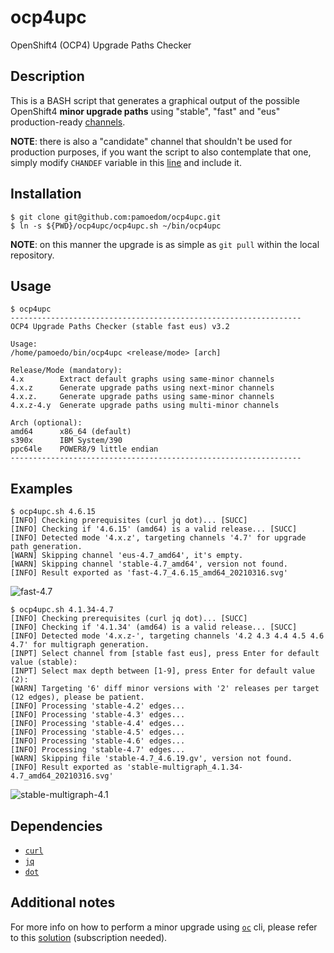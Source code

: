 # ocp4upc
OpenShift4 (OCP4) Upgrade Paths Checker

## Description
This is a BASH script that generates a graphical output of the possible OpenShift4 **minor upgrade paths** using "stable", "fast" and "eus" production-ready [channels](https://docs.openshift.com/container-platform/4.6/updating/updating-cluster-between-minor.html#understanding-upgrade-channels_updating-cluster-between-minor).

**NOTE**: there is also a "candidate" channel that shouldn't be used for production purposes, if you want the script to also contemplate that one, simply modify `CHANDEF` variable in this [line](https://github.com/pamoedom/ocp4upc/blob/master/ocp4upc.sh#L8) and include it.

## Installation
~~~
$ git clone git@github.com:pamoedom/ocp4upc.git
$ ln -s ${PWD}/ocp4upc/ocp4upc.sh ~/bin/ocp4upc
~~~

**NOTE**: on this manner the upgrade is as simple as `git pull` within the local repository.

## Usage
~~~
$ ocp4upc
-----------------------------------------------------------------
OCP4 Upgrade Paths Checker (stable fast eus) v3.2

Usage:
/home/pamoedo/bin/ocp4upc <release/mode> [arch]

Release/Mode (mandatory):
4.x        Extract default graphs using same-minor channels
4.x.z      Generate upgrade paths using next-minor channels
4.x.z.     Generate upgrade paths using same-minor channels
4.x.z-4.y  Generate upgrade paths using multi-minor channels

Arch (optional):
amd64      x86_64 (default)
s390x      IBM System/390
ppc64le    POWER8/9 little endian
-----------------------------------------------------------------
~~~

## Examples
~~~
$ ocp4upc.sh 4.6.15
[INFO] Checking prerequisites (curl jq dot)... [SUCC] 
[INFO] Checking if '4.6.15' (amd64) is a valid release... [SUCC] 
[INFO] Detected mode '4.x.z', targeting channels '4.7' for upgrade path generation.
[WARN] Skipping channel 'eus-4.7_amd64', it's empty.
[WARN] Skipping channel 'stable-4.7_amd64', version not found.
[INFO] Result exported as 'fast-4.7_4.6.15_amd64_20210316.svg'
~~~
![fast-4.7](https://github.com/pamoedom/ocp4upc/blob/master/examples/fast-4.7_4.6.15_amd64_20210316.png)

~~~
$ ocp4upc.sh 4.1.34-4.7
[INFO] Checking prerequisites (curl jq dot)... [SUCC] 
[INFO] Checking if '4.1.34' (amd64) is a valid release... [SUCC] 
[INFO] Detected mode '4.x.z-', targeting channels '4.2 4.3 4.4 4.5 4.6 4.7' for multigraph generation.
[INPT] Select channel from [stable fast eus], press Enter for default value (stable): 
[INPT] Select max depth between [1-9], press Enter for default value (2): 
[WARN] Targeting '6' diff minor versions with '2' releases per target (12 edges), please be patient.
[INFO] Processing 'stable-4.2' edges... 
[INFO] Processing 'stable-4.3' edges... 
[INFO] Processing 'stable-4.4' edges... 
[INFO] Processing 'stable-4.5' edges... 
[INFO] Processing 'stable-4.6' edges... 
[INFO] Processing 'stable-4.7' edges... 
[WARN] Skipping file 'stable-4.7_4.6.19.gv', version not found.
[INFO] Result exported as 'stable-multigraph_4.1.34-4.7_amd64_20210316.svg'
~~~
![stable-multigraph-4.1](https://github.com/pamoedom/ocp4upc/blob/master/examples/stable-multigraph_4.1.34-4.7_amd64_20210316.png)

## Dependencies
- [`curl`](https://curl.haxx.se/)
- [`jq`](http://stedolan.github.io/jq/)
- [`dot`](http://www.graphviz.org/)

## Additional notes
For more info on how to perform a minor upgrade using [`oc`](https://mirror.openshift.com/pub/openshift-v4/clients/ocp/latest/) cli, please refer to this [solution](https://access.redhat.com/solutions/4606811) (subscription needed).
